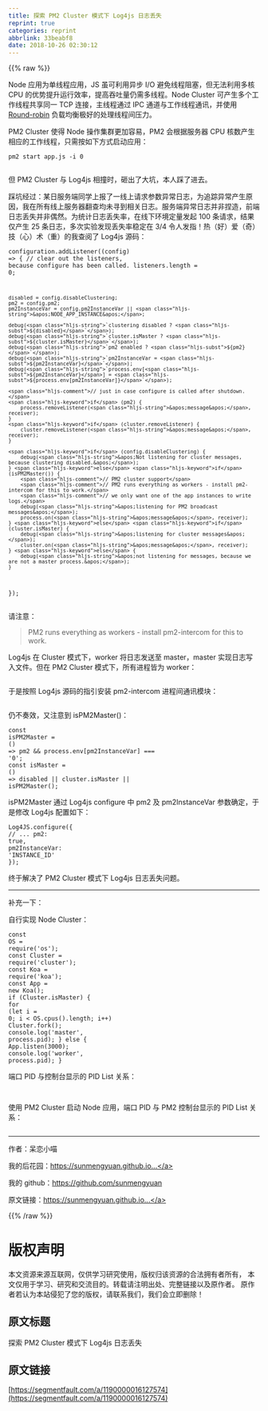```yaml
---
title: 探索 PM2 Cluster 模式下 Log4js 日志丢失
reprint: true
categories: reprint
abbrlink: 33beabf8
date: 2018-10-26 02:30:12
---
```


{{% raw %}}
<p>Node &#x5E94;&#x7528;&#x4E3A;&#x5355;&#x7EBF;&#x7A0B;&#x5E94;&#x7528;&#xFF0C;JS &#x867D;&#x53EF;&#x5229;&#x7528;&#x5F02;&#x6B65; I/O &#x907F;&#x514D;&#x7EBF;&#x7A0B;&#x963B;&#x585E;&#xFF0C;&#x4F46;&#x65E0;&#x6CD5;&#x5229;&#x7528;&#x591A;&#x6838; CPU &#x7684;&#x4F18;&#x52BF;&#x63D0;&#x5347;&#x8FD0;&#x884C;&#x6548;&#x7387;&#xFF0C;&#x63D0;&#x9AD8;&#x541E;&#x5410;&#x91CF;&#x4ECD;&#x9700;&#x591A;&#x7EBF;&#x7A0B;&#x3002;Node Cluster &#x53EF;&#x4EA7;&#x751F;&#x591A;&#x4E2A;&#x5DE5;&#x4F5C;&#x7EBF;&#x7A0B;&#x5171;&#x4EAB;&#x540C;&#x4E00; TCP &#x8FDE;&#x63A5;&#xFF0C;&#x4E3B;&#x7EBF;&#x7A0B;&#x901A;&#x8FC7; IPC &#x901A;&#x9053;&#x4E0E;&#x5DE5;&#x4F5C;&#x7EBF;&#x7A0B;&#x901A;&#x8BAF;&#xFF0C;&#x5E76;&#x4F7F;&#x7528; <a href="https://en.wikipedia.org/wiki/Round-robin_scheduling" rel="nofollow noreferrer" target="_blank">Round-robin</a> &#x8D1F;&#x8F7D;&#x5747;&#x8861;&#x6781;&#x597D;&#x7684;&#x5904;&#x7406;&#x7EBF;&#x7A0B;&#x95F4;&#x538B;&#x529B;&#x3002;</p><p>PM2 Cluster &#x4F7F;&#x5F97; Node &#x64CD;&#x4F5C;&#x96C6;&#x7FA4;&#x66F4;&#x52A0;&#x5BB9;&#x6613;&#xFF0C;PM2 &#x4F1A;&#x6839;&#x636E;&#x670D;&#x52A1;&#x5668; CPU &#x6838;&#x6570;&#x4EA7;&#x751F;&#x76F8;&#x5E94;&#x7684;&#x5DE5;&#x4F5C;&#x7EBF;&#x7A0B;&#xFF0C;&#x53EA;&#x9700;&#x6309;&#x5982;&#x4E0B;&#x65B9;&#x5F0F;&#x542F;&#x52A8;&#x5E94;&#x7528;&#xFF1A;</p><div class="widget-codetool" style="display:none"><div class="widget-codetool--inner"><span class="selectCode code-tool" data-toggle="tooltip" data-placement="top" title="" data-original-title="&#x5168;&#x9009;"></span> <span type="button" class="copyCode code-tool" data-toggle="tooltip" data-placement="top" data-clipboard-text="pm2 start app.js -i 0" title="" data-original-title="&#x590D;&#x5236;"></span> <span type="button" class="saveToNote code-tool" data-toggle="tooltip" data-placement="top" title="" data-original-title="&#x653E;&#x8FDB;&#x7B14;&#x8BB0;"></span></div></div><pre class="bash hljs"><code class="bash" style="word-break:break-word;white-space:initial">pm2 start app.js -i 0</code></pre><p><span class="img-wrap"><img data-src="/img/remote/1460000016127577?w=1409&amp;h=401" src="https://static.alili.tech/img/remote/1460000016127577?w=1409&amp;h=401" alt="" title="" style="cursor:pointer;display:inline"></span></p><p>&#x4F46; PM2 Cluster &#x4E0E; Log4js &#x76F8;&#x649E;&#x65F6;&#xFF0C;&#x7838;&#x51FA;&#x4E86;&#x5927;&#x5751;&#xFF0C;&#x672C;&#x4EBA;&#x8E29;&#x4E86;&#x8FDB;&#x53BB;&#x3002;</p><p>&#x8E29;&#x5751;&#x7ECF;&#x8FC7;&#xFF1A;&#x67D0;&#x65E5;&#x670D;&#x52A1;&#x7AEF;&#x540C;&#x5B66;&#x4E0A;&#x62A5;&#x4E86;&#x4E00;&#x7EBF;&#x4E0A;&#x8BF7;&#x6C42;&#x53C2;&#x6570;&#x5F02;&#x5E38;&#x65E5;&#x5FD7;&#xFF0C;&#x4E3A;&#x8FFD;&#x8E2A;&#x5F02;&#x5E38;&#x4EA7;&#x751F;&#x539F;&#x56E0;&#xFF0C;&#x6211;&#x5728;&#x6240;&#x6709;&#x7EBF;&#x4E0A;&#x670D;&#x52A1;&#x5668;&#x7FFB;&#x67E5;&#x5747;&#x672A;&#x5BFB;&#x5230;&#x76F8;&#x5173;&#x65E5;&#x5FD7;&#x3002;&#x670D;&#x52A1;&#x7AEF;&#x5F02;&#x5E38;&#x65E5;&#x5FD7;&#x5E76;&#x975E;&#x634F;&#x9020;&#xFF0C;&#x524D;&#x7AEF;&#x65E5;&#x5FD7;&#x4E22;&#x5931;&#x5E76;&#x975E;&#x5076;&#x7136;&#x3002;&#x4E3A;&#x7EDF;&#x8BA1;&#x65E5;&#x5FD7;&#x4E22;&#x5931;&#x7387;&#xFF0C;&#x5728;&#x7EBF;&#x4E0B;&#x73AF;&#x5883;&#x5B9A;&#x91CF;&#x53D1;&#x8D77; 100 &#x6761;&#x8BF7;&#x6C42;&#xFF0C;&#x7ED3;&#x679C;&#x4EC5;&#x4EA7;&#x751F; 25 &#x6761;&#x65E5;&#x5FD7;&#xFF0C;&#x591A;&#x6B21;&#x5B9E;&#x9A8C;&#x53D1;&#x73B0;&#x4E22;&#x5931;&#x7387;&#x7A33;&#x5B9A;&#x5728; 3/4 &#x4EE4;&#x4EBA;&#x53D1;&#x6307;&#xFF01;&#x70ED;&#xFF08;&#x597D;&#xFF09;&#x7231;&#xFF08;&#x5947;&#xFF09;&#x6280;&#xFF08;&#x5FC3;&#xFF09;&#x672F;&#xFF08;&#x91CD;&#xFF09;&#x7684;&#x6211;&#x67E5;&#x9605;&#x4E86; Log4js &#x6E90;&#x7801;&#xFF1A;</p><div class="widget-codetool" style="display:none"><div class="widget-codetool--inner"><span class="selectCode code-tool" data-toggle="tooltip" data-placement="top" title="" data-original-title="&#x5168;&#x9009;"></span> <span type="button" class="copyCode code-tool" data-toggle="tooltip" data-placement="top" data-clipboard-text="configuration.addListener((config) =&gt; {
    // clear out the listeners, because configure has been called.
    listeners.length = 0;

    disabled = config.disableClustering;
    pm2 = config.pm2;
    pm2InstanceVar = config.pm2InstanceVar || &apos;NODE_APP_INSTANCE&apos;;

    debug(`clustering disabled ? ${disabled}`);
    debug(`cluster.isMaster ? ${cluster.isMaster}`);
    debug(`pm2 enabled ? ${pm2}`);
    debug(`pm2InstanceVar = ${pm2InstanceVar}`);
    debug(`process.env[${pm2InstanceVar}] = ${process.env[pm2InstanceVar]}`);

    // just in case configure is called after shutdown.
    if (pm2) {
        process.removeListener(&apos;message&apos;, receiver);
    }
    if (cluster.removeListener) {
        cluster.removeListener(&apos;message&apos;, receiver);
    }

    if (config.disableClustering) {
        debug(&apos;Not listening for cluster messages, because clustering disabled.&apos;);
    } else if (isPM2Master()) {
        // PM2 cluster support
        // PM2 runs everything as workers - install pm2-intercom for this to work.
        // we only want one of the app instances to write logs.
        debug(&apos;listening for PM2 broadcast messages&apos;);
        process.on(&apos;message&apos;, receiver);
    } else if (cluster.isMaster) {
        debug(&apos;listening for cluster messages&apos;);
        cluster.on(&apos;message&apos;, receiver);
    } else {
        debug(&apos;not listening for messages, because we are not a master process.&apos;);
    }
});" title="" data-original-title="&#x590D;&#x5236;"></span> <span type="button" class="saveToNote code-tool" data-toggle="tooltip" data-placement="top" title="" data-original-title="&#x653E;&#x8FDB;&#x7B14;&#x8BB0;"></span></div></div><pre class="javascript hljs"><code class="js">configuration.addListener(<span class="hljs-function">(<span class="hljs-params">config</span>) =&gt;</span> {
    <span class="hljs-comment">// clear out the listeners, because configure has been called.</span>
    listeners.length = <span class="hljs-number">0</span>;

    disabled = config.disableClustering;
    pm2 = config.pm2;
    pm2InstanceVar = config.pm2InstanceVar || <span class="hljs-string">&apos;NODE_APP_INSTANCE&apos;</span>;

    debug(<span class="hljs-string">`clustering disabled ? <span class="hljs-subst">${disabled}</span>`</span>);
    debug(<span class="hljs-string">`cluster.isMaster ? <span class="hljs-subst">${cluster.isMaster}</span>`</span>);
    debug(<span class="hljs-string">`pm2 enabled ? <span class="hljs-subst">${pm2}</span>`</span>);
    debug(<span class="hljs-string">`pm2InstanceVar = <span class="hljs-subst">${pm2InstanceVar}</span>`</span>);
    debug(<span class="hljs-string">`process.env[<span class="hljs-subst">${pm2InstanceVar}</span>] = <span class="hljs-subst">${process.env[pm2InstanceVar]}</span>`</span>);

    <span class="hljs-comment">// just in case configure is called after shutdown.</span>
    <span class="hljs-keyword">if</span> (pm2) {
        process.removeListener(<span class="hljs-string">&apos;message&apos;</span>, receiver);
    }
    <span class="hljs-keyword">if</span> (cluster.removeListener) {
        cluster.removeListener(<span class="hljs-string">&apos;message&apos;</span>, receiver);
    }

    <span class="hljs-keyword">if</span> (config.disableClustering) {
        debug(<span class="hljs-string">&apos;Not listening for cluster messages, because clustering disabled.&apos;</span>);
    } <span class="hljs-keyword">else</span> <span class="hljs-keyword">if</span> (isPM2Master()) {
        <span class="hljs-comment">// PM2 cluster support</span>
        <span class="hljs-comment">// PM2 runs everything as workers - install pm2-intercom for this to work.</span>
        <span class="hljs-comment">// we only want one of the app instances to write logs.</span>
        debug(<span class="hljs-string">&apos;listening for PM2 broadcast messages&apos;</span>);
        process.on(<span class="hljs-string">&apos;message&apos;</span>, receiver);
    } <span class="hljs-keyword">else</span> <span class="hljs-keyword">if</span> (cluster.isMaster) {
        debug(<span class="hljs-string">&apos;listening for cluster messages&apos;</span>);
        cluster.on(<span class="hljs-string">&apos;message&apos;</span>, receiver);
    } <span class="hljs-keyword">else</span> {
        debug(<span class="hljs-string">&apos;not listening for messages, because we are not a master process.&apos;</span>);
    }
});</code></pre><p>&#x8BF7;&#x6CE8;&#x610F;&#xFF1A;</p><blockquote>PM2 runs everything as workers - install pm2-intercom for this to work.</blockquote><p>Log4js &#x5728; Cluster &#x6A21;&#x5F0F;&#x4E0B;&#xFF0C;worker &#x5C06;&#x65E5;&#x5FD7;&#x53D1;&#x9001;&#x81F3; master&#xFF0C;master &#x5B9E;&#x73B0;&#x65E5;&#x5FD7;&#x5199;&#x5165;&#x6587;&#x4EF6;&#x3002;&#x4F46;&#x5728; PM2 Cluster &#x6A21;&#x5F0F;&#x4E0B;&#xFF0C;&#x6240;&#x6709;&#x8FDB;&#x7A0B;&#x7686;&#x4E3A; worker&#xFF1A;</p><p><span class="img-wrap"><img data-src="/img/remote/1460000016127581?w=749&amp;h=399" src="https://static.alili.tech/img/remote/1460000016127581?w=749&amp;h=399" alt="" title="" style="cursor:pointer;display:inline"></span></p><p>&#x4E8E;&#x662F;&#x6309;&#x7167; Log4js &#x6E90;&#x7801;&#x7684;&#x6307;&#x5F15;&#x5B89;&#x88C5; pm2-intercom &#x8FDB;&#x7A0B;&#x95F4;&#x901A;&#x8BAF;&#x6A21;&#x5757;&#xFF1A;</p><p><span class="img-wrap"><img data-src="/img/remote/1460000016127578?w=1208&amp;h=207" src="https://static.alili.tech/img/remote/1460000016127578?w=1208&amp;h=207" alt="" title="" style="cursor:pointer;display:inline"></span></p><p>&#x4ECD;&#x4E0D;&#x594F;&#x6548;&#xFF0C;&#x53C8;&#x6CE8;&#x610F;&#x5230; isPM2Master()&#xFF1A;</p><div class="widget-codetool" style="display:none"><div class="widget-codetool--inner"><span class="selectCode code-tool" data-toggle="tooltip" data-placement="top" title="" data-original-title="&#x5168;&#x9009;"></span> <span type="button" class="copyCode code-tool" data-toggle="tooltip" data-placement="top" data-clipboard-text="const isPM2Master = () =&gt; pm2 &amp;&amp; process.env[pm2InstanceVar] === &apos;0&apos;;
const isMaster = () =&gt; disabled || cluster.isMaster || isPM2Master();" title="" data-original-title="&#x590D;&#x5236;"></span> <span type="button" class="saveToNote code-tool" data-toggle="tooltip" data-placement="top" title="" data-original-title="&#x653E;&#x8FDB;&#x7B14;&#x8BB0;"></span></div></div><pre class="javascript hljs"><code class="js"><span class="hljs-keyword">const</span> isPM2Master = <span class="hljs-function"><span class="hljs-params">()</span> =&gt;</span> pm2 &amp;&amp; process.env[pm2InstanceVar] === <span class="hljs-string">&apos;0&apos;</span>;
<span class="hljs-keyword">const</span> isMaster = <span class="hljs-function"><span class="hljs-params">()</span> =&gt;</span> disabled || cluster.isMaster || isPM2Master();</code></pre><p>isPM2Master &#x901A;&#x8FC7; Log4js configure &#x4E2D; pm2 &#x53CA; pm2InstanceVar &#x53C2;&#x6570;&#x786E;&#x5B9A;&#xFF0C;&#x4E8E;&#x662F;&#x4FEE;&#x6539; Log4js &#x914D;&#x7F6E;&#x5982;&#x4E0B;&#xFF1A;</p><div class="widget-codetool" style="display:none"><div class="widget-codetool--inner"><span class="selectCode code-tool" data-toggle="tooltip" data-placement="top" title="" data-original-title="&#x5168;&#x9009;"></span> <span type="button" class="copyCode code-tool" data-toggle="tooltip" data-placement="top" data-clipboard-text="Log4JS.configure({
    // ...
    pm2: true,
    pm2InstanceVar: &apos;INSTANCE_ID&apos;
});" title="" data-original-title="&#x590D;&#x5236;"></span> <span type="button" class="saveToNote code-tool" data-toggle="tooltip" data-placement="top" title="" data-original-title="&#x653E;&#x8FDB;&#x7B14;&#x8BB0;"></span></div></div><pre class="javascript hljs"><code class="js">Log4JS.configure({
    <span class="hljs-comment">// ...</span>
    pm2: <span class="hljs-literal">true</span>,
    <span class="hljs-attr">pm2InstanceVar</span>: <span class="hljs-string">&apos;INSTANCE_ID&apos;</span>
});</code></pre><p>&#x7EC8;&#x4E8E;&#x89E3;&#x51B3;&#x4E86; PM2 Cluster &#x6A21;&#x5F0F;&#x4E0B; Log4js &#x65E5;&#x5FD7;&#x4E22;&#x5931;&#x95EE;&#x9898;&#x3002;</p><hr><p>&#x8865;&#x5145;&#x4E00;&#x4E0B;&#xFF1A;</p><p>&#x81EA;&#x884C;&#x5B9E;&#x73B0; Node Cluster&#xFF1A;</p><div class="widget-codetool" style="display:none"><div class="widget-codetool--inner"><span class="selectCode code-tool" data-toggle="tooltip" data-placement="top" title="" data-original-title="&#x5168;&#x9009;"></span> <span type="button" class="copyCode code-tool" data-toggle="tooltip" data-placement="top" data-clipboard-text="const OS = require(&apos;os&apos;);
const Cluster = require(&apos;cluster&apos;);
const Koa = require(&apos;koa&apos;);
const App = new Koa();
if (Cluster.isMaster) {
    for (let i = 0; i &lt; OS.cpus().length; i++) Cluster.fork();
    console.log(&apos;master&apos;, process.pid);
} else {
    App.listen(3000);
    console.log(&apos;worker&apos;, process.pid);
}" title="" data-original-title="&#x590D;&#x5236;"></span> <span type="button" class="saveToNote code-tool" data-toggle="tooltip" data-placement="top" title="" data-original-title="&#x653E;&#x8FDB;&#x7B14;&#x8BB0;"></span></div></div><pre class="javascript hljs"><code class="js"><span class="hljs-keyword">const</span> OS = <span class="hljs-built_in">require</span>(<span class="hljs-string">&apos;os&apos;</span>);
<span class="hljs-keyword">const</span> Cluster = <span class="hljs-built_in">require</span>(<span class="hljs-string">&apos;cluster&apos;</span>);
<span class="hljs-keyword">const</span> Koa = <span class="hljs-built_in">require</span>(<span class="hljs-string">&apos;koa&apos;</span>);
<span class="hljs-keyword">const</span> App = <span class="hljs-keyword">new</span> Koa();
<span class="hljs-keyword">if</span> (Cluster.isMaster) {
    <span class="hljs-keyword">for</span> (<span class="hljs-keyword">let</span> i = <span class="hljs-number">0</span>; i &lt; OS.cpus().length; i++) Cluster.fork();
    <span class="hljs-built_in">console</span>.log(<span class="hljs-string">&apos;master&apos;</span>, process.pid);
} <span class="hljs-keyword">else</span> {
    App.listen(<span class="hljs-number">3000</span>);
    <span class="hljs-built_in">console</span>.log(<span class="hljs-string">&apos;worker&apos;</span>, process.pid);
}</code></pre><p>&#x7AEF;&#x53E3; PID &#x4E0E;&#x63A7;&#x5236;&#x53F0;&#x663E;&#x793A;&#x7684; PID List &#x5173;&#x7CFB;&#xFF1A;</p><p><span class="img-wrap"><img data-src="/img/remote/1460000016127579?w=247&amp;h=391" src="https://static.alili.tech/img/remote/1460000016127579?w=247&amp;h=391" alt="" title="" style="cursor:pointer;display:inline"></span></p><p><span class="img-wrap"><img data-src="/img/remote/1460000016127580?w=1163&amp;h=121" src="https://static.alili.tech/img/remote/1460000016127580?w=1163&amp;h=121" alt="" title="" style="cursor:pointer;display:inline"></span></p><p>&#x4F7F;&#x7528; PM2 Cluster &#x542F;&#x52A8; Node &#x5E94;&#x7528;&#xFF0C;&#x7AEF;&#x53E3; PID &#x4E0E; PM2 &#x63A7;&#x5236;&#x53F0;&#x663E;&#x793A;&#x7684; PID List &#x5173;&#x7CFB;&#xFF1A;</p><p><span class="img-wrap"><img data-src="/img/remote/1460000016127581?w=749&amp;h=399" src="https://static.alili.tech/img/remote/1460000016127581?w=749&amp;h=399" alt="" title="" style="cursor:pointer;display:inline"></span></p><hr><p>&#x4F5C;&#x8005;&#xFF1A;&#x5446;&#x604B;&#x5C0F;&#x55B5;</p><p>&#x6211;&#x7684;&#x540E;&#x82B1;&#x56ED;&#xFF1A;<a href="https://sunmengyuan.github.io/garden/" rel="nofollow noreferrer" target="_blank">https://sunmengyuan.github.io...</a></p><p>&#x6211;&#x7684; github&#xFF1A;<a href="https://github.com/sunmengyuan" rel="nofollow noreferrer" target="_blank">https://github.com/sunmengyuan</a></p><p>&#x539F;&#x6587;&#x94FE;&#x63A5;&#xFF1A;<a href="https://sunmengyuan.github.io/garden/2018/08/23/cluster-log.html" rel="nofollow noreferrer" target="_blank">https://sunmengyuan.github.io...</a></p>
{{% /raw %}}

# 版权声明
本文资源来源互联网，仅供学习研究使用，版权归该资源的合法拥有者所有，
本文仅用于学习、研究和交流目的。转载请注明出处、完整链接以及原作者。
原作者若认为本站侵犯了您的版权，请联系我们，我们会立即删除！

## 原文标题
探索 PM2 Cluster 模式下 Log4js 日志丢失

## 原文链接
[https://segmentfault.com/a/1190000016127574](https://segmentfault.com/a/1190000016127574)

